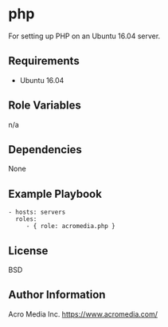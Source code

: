 php
======

For setting up PHP on an Ubuntu 16.04 server.


Requirements
------------
* Ubuntu 16.04

Role Variables
--------------

n/a

Dependencies
------------

None

Example Playbook
----------------

    - hosts: servers
      roles:
         - { role: acromedia.php }

License
-------

BSD

Author Information
------------------

Acro Media Inc.
https://www.acromedia.com/

